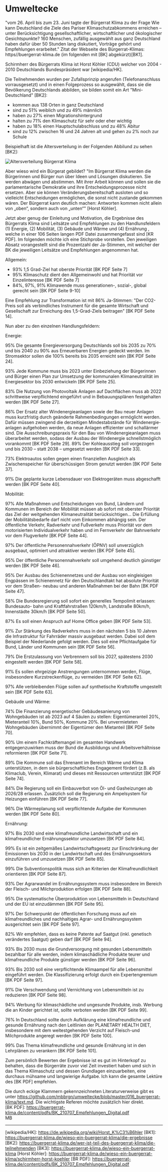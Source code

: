 # Umweltecke

"vom 26. April bis zum 23. Juni tagte der Bürgerrat Klima zu der Frage Wie kann Deutschland die Ziele des Pariser Klimaschutzabkommens erreichen – unter Berücksichtigung gesellschaftlicher, wirtschaftlicher und ökologischer Gesichtspunkte? 160 Menschen, zufällig ausgewählt aus ganz Deutschland haben dafür über 50 Stunden lang diskutiert, Vorträge gehört und Empfehlungen erarbeitet." Zitat der Webseite des Bürgerrat-Klimas: https//buergerrat-klima.de (im folgenden mit \[BK\] abgekürzt)\[BK1\].

Schirmherr des Bürgerrats Klima ist Horst Köhler (CDU) welcher von 2004 - 2010 Deutschlands Bundespräsident war \[wikipedia/HK\]. 

Die Teilnehmenden wurden per Zufallsprinzip angerufen (Telefonanschluss vorrausgesetzt) und in einen Folgeprozess so ausgewählt, dass sie die Bevölkerung Deutschlands abbilden, sie bilden somit ein Art "Mini-Deutschland" \[BK2\]:

* kommen aus 138 Orten in ganz Deutschland
* sind zu 51% weiblich und zu 49% männlich
* haben zu 27% einen Migrationshintergrund
* halten zu 71% den Klimaschutz für sehr oder eher wichtig
* haben zu 18% einen Hauptschulabschluss und zu 48% Abitur
* sind zu 12% zwischen 16 und 24 Jahren alt und gehen zu 2% noch zur Schule

Beispielhaft ist die Altersverteilung in der Folgenden Abbilund zu sehen \[BK2\]:

![Altersverteilung Bürgerrat Klima](Die_Teilnehmenden_Burgerrat_Klima.png)

Aber wieso wird ein Bürgerat gebildet? "Im Bürgerrat Klima werden die Bürgerinnen und Bürger nun über Ideen und Lösungen diskutieren. Sie werden abwägen und abstimmen. Mit ihrer Arbeit können und sollen sie die parlamentarische Demokratie und ihre Entscheidungsprozesse nicht ersetzen. Aber sie können Veränderungsbereitschaft ausloten und so vielleicht Entscheidungen ermöglichen, die sonst nicht zustande gekommen wären. Der Bürgerrat kann deutlich machen: Antworten kommen nicht allein von „oben“, sondern auch von „unten“" \[Horst Köhler\].

Jetzt aber genug der Einleitung und Motivation, die Ergebnisse des Bürgerrats Klima sind Leitsätze und Empfehlungen zu den Handlunsfeldern (1) Energie, (2) Mobilität, (3) Gebäude und Wärme und (4) Ernährung , welche in einer 106 Seiten langen PDF Datei zusammengefasst sind \[KR PDF\]. Im folgenden möchte ich eine Stichprobe vorstellen. Den jeweiligen Absatz vorangestellt sind die Prozentzahl der Ja-Stimmen, mit welcher der BK die jeweiligen Leitsätze und Empfehlungen angenommen hat.

Allgemein:

* 93% 1,5 Grad-Ziel hat oberste Priorität \[BK PDF Seite 7\]
* 95% Klimaschutz dient den Allgemeinwohl und hat Priorität vor
  Einzelinteresse \[BK PDF Seite 7\]
* 84%, 97%, 91% Klimawende muss generationen-, sozial-, global gerecht
  sein \[BK PDF Seite 9-10\]

Eine Empfehlung zur Transformation ist mit 86% Ja-Stimmen: "Der CO2-Preis soll als verbindliches Instrument für die gesamte Wirtschaft und Gesellschaft zur Erreichung des 1,5-Grad-Ziels beitragen" \[BK PDF Seite 14\].

Nun aber zu den einzelnen Handlungsfeldern:

Energie:

95% Die gesamte Energieversorgung Deutschlands soll bis 2035 zu 70% und bis 2040 zu 90% aus Erneuerbaren Energien gedeckt werden. Im Stromsektor sollen die 100% bereits bis 2035 erreicht sein \[BK PDF Seite 24\].

93% Jede Kommune muss bis 2023 unter Einbeziehung der Bürgerinnen und Bürger einen Plan zur Umsetzung der kommunalen Klimaneutralität im Energiesektor bis 2030 entwickeln \[BK PDF Seite 25\].

83% Die Nutzung von Photovoltaik Anlagen auf Dachflächen muss ab 2022 schrittweise verpflichtend eingeführt und in Bebauungsplänen festgehalten werden \[BK PDF Seite 27\].

86% Der Ersatz alter Windenergieanlagen sowie der Bau neuer Anlagen muss kurzfristig durch geänderte Rahmenbedingungen ermöglicht werden.  Dafür müssen zwingend die derzeitigen Mindestabstände für Windenergie- anlagen aufgehoben werden, da neue Anlagen effizienter und schallärmer sind.  Die Ausschreibungspraxis für den Bau von Windenergieanlagen muss  überarbeitet werden, sodass der Ausbau der Windenergie schnellstmöglich vorankommt \[BK PDF Seite 29\].  89% Der Kohleausstieg soll vorgezogen und bis 2030 – statt 2038 – umgesetzt werden \[BK PDF Seite 33\].

73% Elektroautos sollen gegen einen finanziellen Ausgleich als Zwischenspeicher für überschüssigen Strom genutzt werden \[BK PDF Seite 37\].

91% Die geplante kurze Lebensdauer von Elektrogeräten muss abgeschafft werden \[BK PDF Seite 40\].

Mobilität:

97% Alle Maßnahmen und Entscheidungen von Bund, Ländern und  Kommunen im Bereich der Mobilität müssen ab sofort mit oberster Priorität das Ziel der weitgehenden Klimaneutralität berücksichtigen... Die Erfüllung der Mobilitätsbedarfe darf nicht vom Einkommen abhängig sein. Der öffentliche Verkehr, Radverkehr und Fußverkehr muss Priorität vor dem motorisierten Individualverkehr haben und im Fernverkehr der Bahnverkehr vor dem Flugverkehr \[BK PDF Seite 44\].

97% Der öffentliche Personennahverkehr (ÖPNV) soll unverzüglich ausgebaut, optimiert und attraktiver werden \[BK PDF Seite 45\].

95% Der öffentliche Personennahverkehr soll umgehend deutlich günstiger werden \[BK PDF Seite 46\].

95% Der Ausbau des Schienennetzes und der Ausbau von eingleisigen Engpässen im Schienennetz für den Deutschlandtakt hat absolute Priorität vor dem Straßen- neubau und anderen Maßnahmen bei der Bahn \[BK PDF Seite 47\].

58% Die Bundesregierung soll sofort ein generelles Tempolimit erlassen: Bundesauto- bahn und Kraftfahrstraßen 120km/h, Landstraße 80km/h, Innenstädte 30km/h \[BK PDF Seite 50\].

87% Es soll einen Anspruch auf Home Office geben \[BK PDF Seite 53\].

91% Zur Stärkung des Radverkehrs muss in den nächsten 5 bis 10 Jahren die Infrastruktur für Fahrräder massiv ausgebaut werden. Dabei soll dem Beispiel der Niederlande gefolgt werden. Dies soll eine Pflichtaufgabe für Bund, Länder und Kommunen sein \[BK PDF Seite 56\].

79% Die Erstzulassung von Verbrennern soll bis 2027, spätestens 2030 eingestellt werden \[BK PDF Seite 58\].

91% Es sollen ehrgeizige Anstrengungen unternommen werden, Flüge, insbesondere Kurzstreckenflüge, zu vermeiden \[BK PDF Seite 62\].

97% Alle verbleibenden Flüge sollen auf synthetische Kraftstoffe umgestellt sein \[BK PDF Seite 63\].

Gebäude und Wärme:

74% Die Finanzierung energetischer Gebäudesanierung von Wohngebäuden ist  ab 2023 auf 4 Säulen zu stellen: Eigentümeranteil 20%, Mieteranteil 10%,  Bund 50%, Kommune 20%. Bei unvermieteten Wohngebäuden übernimmt  der Eigentümer den Mietanteil \[BK PDF Seite 70\].

90% Um einem Fachkräftemangel im gesamten Handwerk entgegenzuwirken muss  der Bund die Ausbildungs und Arbeitsverhältnisse reformieren \[BK PDF Seite 71\].

89% Die Kommune soll das Ehrenamt im Bereich Wärme und Klima unterstützen,  in dem sie bürgerschaftliches Engagement fördert (z.B. als Klimaclub, Verein,  Klimarat) und dieses mit Ressourcen unterstützt \[BK PDF Seite 74\].

84% Die Regierung soll ein Einbauverbot von Öl- und  Gasheizungen ab 2026/28  erlassen. Zusätzlich soll die Regierung ein Ampelsystem für Heizungen einführen \[BK PDF Seite 77\].

96% Die Wärmeplanung soll verpflichtende Aufgabe der Kommunen werden \[BK PDF Seite 80\].

Ernährung:

97% Bis 2030 sind eine klimafreundliche Landwirtschaft und ein klimafreundlicher  Ernährungssektor umzusetzen \[BK PDF Seite 84\].

99% Es ist ein zeitgemäßes Landwirtschaftsgesetz zur Einschränkung der Emissionen bis 2030 in der Landwirtschaft und des Ernährungssektors einzuführen und umzusetzen \[BK PDF Seite 85\].

99% Die Subventionspolitik muss sich an Kriterien der Klimafreundlichkeit orientieren \[BK PDF Seite 87\].

93% Der Agrarwandel im Ernährungssystem muss insbesondere im Bereich der Fleisch- und Milchproduktion erfolgen \[BK PDF Seite 88\].

95% Die systematische Überproduktion von Lebensmitteln in Deutschland und der EU  ist einzudämmen \[BK PDF Seite 95\].

97% Der Schwerpunkt der öffentlichen Forschung muss auf ein klimafreundliches und nachhaltiges Agrar- und Ernährungssystem ausgerichtet sein \[BK PDF Seite 97\].

82% Wir empfehlen, dass es keine Patente auf Saatgut (inkl. genetisch verändertes Saatgut) geben darf \[BK PDF Seite 94\].

93% Bis 2030 muss die Grundversorgung mit gesunden Lebensmitteln bezahlbar  für alle werden, indem klimaschädliche Produkte teurer und klimafreundliche  Produkte günstiger werden \[BK PDF Seite 96\].

93% Bis 2030 soll eine verpflichtende Klimaampel für alle Lebensmittel eingeführt werden. Die Klassifizierung erfolgt durch ein Expertengremium \[BK PDF Seite 97\].

91% Die Verschwendung und Vernichtung von Lebensmitteln ist zu reduzieren \[BK PDF Seite 98\].

94% Werbung für klimaschädliche und ungesunde Produkte, insb. Werbung die an Kinder gerichtet ist, sollte verboten werden \[BK PDF Seite 99\].

76% In Deutschland sollte durch Aufklärung eine klimafreundliche und gesunde  Ernährung nach den Leitlinien der PLANETARY HEALTH DIET, insbesondere mit dem weitestgehenden Verzicht auf Fleisch-und Milchprodukte angeregt werden \[BK PDF Seite 100\].  

99% Das Thema klimafreundliche und gesunde Ernährung ist in den Lehrplänen  zu verankern \[BK PDF Seite 101\].


Zum persönlich Bewerten der Ergebnisse ist es gut im Hinterkopf zu behalten, dass die Bürgerräte zuvor viel Zeit investiert haben umd sich in das Thema Klimaschutz und dessen Grundlagen einzuarbeiten, eine durchaus mühsame und langwierige Aufgabe. Ich kann die gesamte Lektüre des \[BK PDF\] empfehlen.

Die durch eckige Klammern gekennzeichneten Literaturverweise gibt es 
unter https://github.com/mbbrgn/umweltecke/blob/master/016_buergerrat-klima/text.md. Die wichtigste Referen möchte zusätzlich hier direkt.<br/>
\[BK PDF\]: https://buergerrat-klima.de/content/pdfs/BK_210707_Empfehlungen_Digital.pdf
<br/>
MB <br/>

----

\[wikipedia/HK\]: https://de.wikipedia.org/wiki/Horst_K%C3%B6hler
\[BK1\]: https://buergerrat-klima.de/wieso-ein-buergerrat-klima/die-ergebnisse
\[BK2\]: https://buergerrat-klima.de/wer-ist-teil-des-buergerrat-klima/die-teilnehmenden
\[BK3\]: https://buergerrat-klima.de/wieso-ein-buergerrat-klima
\[Horst Köhler\]: https://buergerrat-klima.de/wieso-ein-buergerrat-klima/schirmherr-horst-koehler
\[BR PDF\]: https://buergerrat-klima.de/content/pdfs/BK_210707_Empfehlungen_Digital.pdf

